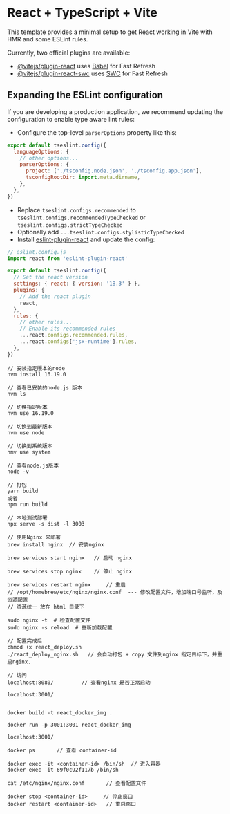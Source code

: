 # React + TypeScript + Vite

This template provides a minimal setup to get React working in Vite with HMR and some ESLint rules.

Currently, two official plugins are available:

- [@vitejs/plugin-react](https://github.com/vitejs/vite-plugin-react/blob/main/packages/plugin-react/README.md) uses [Babel](https://babeljs.io/) for Fast Refresh
- [@vitejs/plugin-react-swc](https://github.com/vitejs/vite-plugin-react-swc) uses [SWC](https://swc.rs/) for Fast Refresh

## Expanding the ESLint configuration

If you are developing a production application, we recommend updating the configuration to enable type aware lint rules:

- Configure the top-level `parserOptions` property like this:

```js
export default tseslint.config({
  languageOptions: {
    // other options...
    parserOptions: {
      project: ['./tsconfig.node.json', './tsconfig.app.json'],
      tsconfigRootDir: import.meta.dirname,
    },
  },
})
```

- Replace `tseslint.configs.recommended` to `tseslint.configs.recommendedTypeChecked` or `tseslint.configs.strictTypeChecked`
- Optionally add `...tseslint.configs.stylisticTypeChecked`
- Install [eslint-plugin-react](https://github.com/jsx-eslint/eslint-plugin-react) and update the config:

```js
// eslint.config.js
import react from 'eslint-plugin-react'

export default tseslint.config({
  // Set the react version
  settings: { react: { version: '18.3' } },
  plugins: {
    // Add the react plugin
    react,
  },
  rules: {
    // other rules...
    // Enable its recommended rules
    ...react.configs.recommended.rules,
    ...react.configs['jsx-runtime'].rules,
  },
})
```

```
// 安装指定版本的node
nvm install 16.19.0

// 查看已安装的node.js 版本
nvm ls

// 切换指定版本
nvm use 16.19.0

// 切换到最新版本
nvm use node 

// 切换到系统版本
nmv use system

// 查看node.js版本
node -v
```

```angular2html
// 打包
yarn build
或者 
npm run build

// 本地测试部署
npx serve -s dist -l 3003

// 使用Nginx 来部署
brew install nginx  // 安装nginx

brew services start nginx   // 启动 nginx

brew services stop nginx    // 停止 nginx

brew services restart nginx     // 重启
// /opt/homebrew/etc/nginx/nginx.conf  --- 修改配置文件，增加端口号监听，及资源配置
// 资源统一 放在 html 目录下

sudo nginx -t  # 检查配置文件
sudo nginx -s reload  # 重新加载配置

// 配置完成后
chmod +x react_deploy.sh
./react_deploy_nginx.sh   // 会自动打包 + copy 文件到nginx 指定目标下，并重启nginx.

// 访问 
localhost:8080/         // 查看nginx 是否正常启动

localhost:3001/

```

```

docker build -t react_docker_img .

docker run -p 3001:3001 react_docker_img

localhost:3001/

docker ps       // 查看 container-id

docker exec -it <container-id> /bin/sh  // 进入容器
docker exec -it 69f0c92f117b /bin/sh 

cat /etc/nginx/nginx.conf       // 查看配置文件 

docker stop <container-id>     // 停止窗口
docker restart <container-id>   // 重启窗口
```
